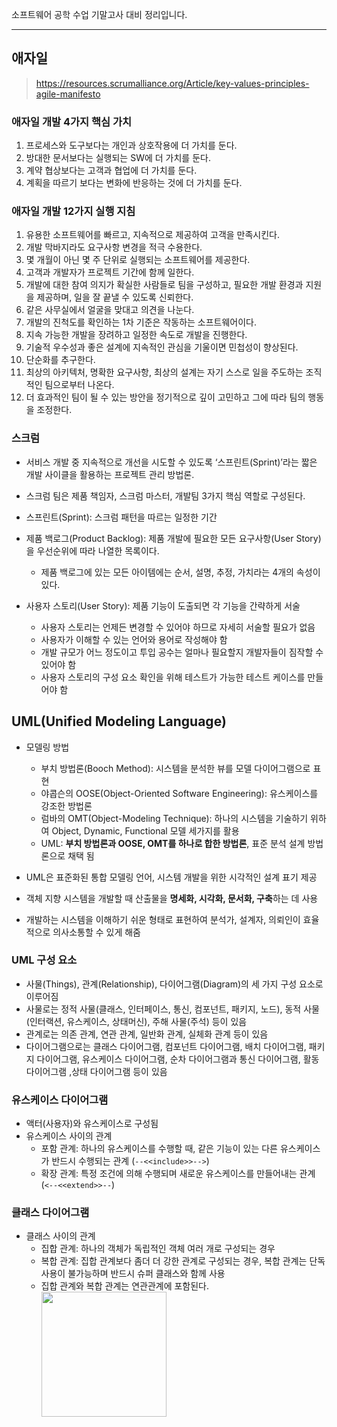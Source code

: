 소프트웨어 공학 수업 기말고사 대비 정리입니다.

---

## 애자일

> https://resources.scrumalliance.org/Article/key-values-principles-agile-manifesto

### 애자일 개발 4가지 핵심 가치
1. 프로세스와 도구보다는 개인과 상호작용에 더 가치를 둔다.
2. 방대한 문서보다는 실행되는 SW에 더 가치를 둔다.
3. 계약 협상보다는 고객과 협업에 더 가치를 둔다.
4. 계획을 따르기 보다는 변화에 반응하는 것에 더 가치를 둔다.

### 애자일 개발 12가지 실행 지침

1. 유용한 소프트웨어를 빠르고, 지속적으로 제공하여 고객을 만족시킨다.
2. 개발 막바지라도 요구사항 변경을 적극 수용한다.
3. 몇 개월이 아닌 몇 주 단위로 실행되는 소프트웨어를 제공한다.
4. 고객과 개발자가 프로젝트 기간에 함께 일한다.
5. 개발에 대한 참여 의지가 확실한 사람들로 팀을 구성하고, 필요한 개발 환경과 지원을 제공하며, 일을 잘 끝낼 수 있도록 신뢰한다.
6. 같은 사무실에서 얼굴을 맞대고 의견을 나눈다.
7. 개발의 진척도를 확인하는 1차 기준은 작동하는 소프트웨어이다.
8. 지속 가능한 개발을 장려하고 일정한 속도로 개발을 진행한다.
9. 기술적 우수성과 좋은 설계에 지속적인 관심을 기울이면 민첩성이 향상된다.
10. 단순화를 추구한다.
11. 최상의 아키텍처, 명확한 요구사항, 최상의 설계는 자기 스스로 일을 주도하는 조직적인 팀으로부터 나온다.
12. 더 효과적인 팀이 될 수 있는 방안을 정기적으로 깊이 고민하고 그에 따라 팀의 행동을 조정한다.

### 스크럼

- 서비스 개발 중 지속적으로 개선을 시도할 수 있도록 ‘스프린트(Sprint)’라는 짧은 개발 사이클을 활용하는 프로젝트 관리 방법론.
- 스크럼 팀은 제품 책임자, 스크럼 마스터, 개발팀 3가지 핵심 역할로 구성된다.

- 스프린트(Sprint): 스크럼 패턴을 따르는 일정한 기간

- 제품 백로그(Product Backlog): 제품 개발에 필요한 모든 요구사항(User Story)을 우선순위에 따라 나열한 목록이다.
  - 제품 백로그에 있는 모든 아이템에는 순서, 설명, 추정, 가치라는 4개의 속성이 있다.

- 사용자 스토리(User Story): 제품 기능이 도출되면 각 기능을 간략하게 서술
  - 사용자 스토리는 언제든 변경할 수 있어야 하므로 자세히 서술할 필요가 없음
  - 사용자가 이해할 수 있는 언어와 용어로 작성해야 함
  - 개발 규모가 어느 정도이고 투입 공수는 얼마나 필요할지 개발자들이 짐작할 수 있어야 함
  - 사용자 스토리의 구성 요소 확인을 위해 테스트가 가능한 테스트 케이스를 만들어야 함

## UML(Unified Modeling Language)

- 모델링 방법
  - 부치 방법론(Booch Method): 시스템을 분석한 뷰를 모델 다이어그램으로 표현
  - 야콥슨의 OOSE(Object-Oriented Software Engineering): 유스케이스를 강조한 방법론
  - 럼바의 OMT(Object-Modeling Technique): 하나의 시스템을 기술하기 위하여 Object, Dynamic, Functional 모델 세가지를 활용
  - UML: **부치 방법론과 OOSE, OMT를 하나로 합한 방법론**, 표준 분석 설계 방법론으로 채택 됨

- UML은 표준화된 통합 모델링 언어, 시스템 개발을 위한 시각적인 설계 표기 제공
- 객체 지향 시스템을 개발할 때 산출물을 **명세화, 시각화, 문서화, 구축**하는 데 사용
- 개발하는 시스템을 이해하기 쉬운 형태로 표현하여 분석가, 설계자, 의뢰인이 효율적으로 의사소통할 수 있게 해줌

### UML 구성 요소

- 사물(Things), 관계(Relationship), 다이어그램(Diagram)의 세 가지 구성 요소로 이루어짐
- 사물로는 정적 사물(클래스, 인터페이스, 통신, 컴포넌트, 패키지, 노드), 동적 사물(인터랙션, 유스케이스, 상태머신), 주해 사물(주석) 등이 있음
- 관계로는 의존 관계, 연관 관계, 일반화 관계, 실체화 관계 등이 있음
- 다이어그램으로는 클래스 다이어그램, 컴포넌트 다이어그램, 배치 다이어그램, 패키지 다이어그램, 유스케이스 다이어그램, 순차 다이어그램과 통신 다이어그램, 활동 다이어그램 ,상태 다이어그램 등이 있음

### 유스케이스 다이어그램

- 액터(사용자)와 유스케이스로 구성됨
- 유스케이스 사이의 관계
  - 포함 관계: 하나의 유스케이스를 수행할 때, 같은 기능이 있는 다른 유스케이스가 반드시 수행되는 관계 (`--<<include>>-->`)
  - 확장 관계: 특정 조건에 의해 수행되며 새로운 유스케이스를 만들어내는 관계 (`<--<<extend>>--`)

### 클래스 다이어그램

- 클래스 사이의 관계
  - 집합 관계: 하나의 객체가 독립적인 객체 여러 개로 구성되는 경우
  - 복합 관계: 집합 관계보다 좀더 더 강한 관계로 구성되는 경우, 복합 관계는 단독 사용이 불가능하며 반드시 슈퍼 클래스와 함께 사용
  - 집합 관계와 복합 관계는 연관관계에 포함된다.
      <img src="https://github.com/rlaisqls/TIL/assets/81006587/5ca29f31-a3ca-4d31-b505-22b361029f35" style="height: 200px"/>


